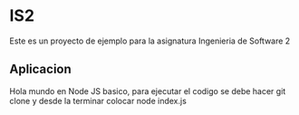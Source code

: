 # IS2
Este es un proyecto de ejemplo para la asignatura Ingenieria de Software 2

## Aplicacion
Hola mundo en Node JS basico, para ejecutar el codigo se debe hacer git clone y desde la terminar colocar 
node index.js
